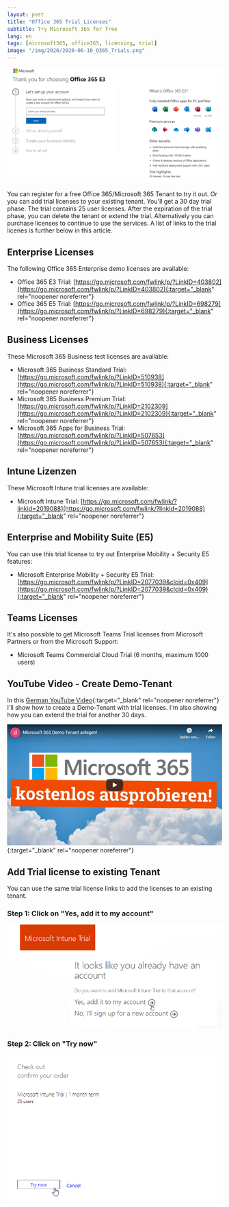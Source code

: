 ```yaml
---
layout: post
title: "Office 365 Trial Licenses"
subtitle: Try Microsoft 365 for free
lang: en
tags: [microsoft365, office365, licensing, trial]
image: "/img/2020/2020-06-10_O365_Trials.png"
---
```

![Office 365 Trial Registration](/img/2020/2020-06-10_O365_Trials.png "Office 365 Trial Registration")<br /><br />
You can register for a free Office 365/Microsoft 365 Tenant to try it out. Or you can add trial licenses to your existing tenant. You'll get a 30 day trial phase. The trial contains 25 user licenses. After the expiration of the trial phase, you can delete the tenant or extend the trial. Alternatively you can purchase licenses to continue to use the services.
A list of links to the trial licenes is further below in this article.

## Enterprise Licenses

The following Office 365 Enterprise demo licenses are available:

- Office 365 E3 Trial: [https://go.microsoft.com/fwlink/p/?LinkID=403802](https://go.microsoft.com/fwlink/p/?LinkID=403802){:target="_blank" rel="noopener noreferrer"}
- Office 365 E5 Trial: [https://go.microsoft.com/fwlink/p/?LinkID=698279](https://go.microsoft.com/fwlink/p/?LinkID=698279){:target="_blank" rel="noopener noreferrer"}

## Business Licenses

These Microsoft 365 Business test licenses are available:

- Microsoft 365 Business Standard Trial: [https://go.microsoft.com/fwlink/p/?LinkID=510938](https://go.microsoft.com/fwlink/p/?LinkID=510938){:target="_blank" rel="noopener noreferrer"}
- Microsoft 365 Business Premium Trial: [https://go.microsoft.com/fwlink/p/?LinkID=2102309](https://go.microsoft.com/fwlink/p/?LinkID=2102309){:target="_blank" rel="noopener noreferrer"}
- Microsoft 365 Apps for Business Trial: [https://go.microsoft.com/fwlink/p/?LinkID=507653](https://go.microsoft.com/fwlink/p/?LinkID=507653){:target="_blank" rel="noopener noreferrer"}

## Intune Lizenzen

These Microsoft Intune trial licenses are available:

- Microsoft Intune Trial: [https://go.microsoft.com/fwlink/?linkid=2019088](https://go.microsoft.com/fwlink/?linkid=2019088){:target="_blank" rel="noopener noreferrer"}

## Enterprise and Mobility Suite (E5)

You can use this trial license to try out Enterprise Mobility + Security E5 features:

- Microsoft Enterprise Mobility + Security E5 Trial: [https://go.microsoft.com/fwlink/p/?LinkID=2077039&clcid=0x409](https://go.microsoft.com/fwlink/p/?LinkID=2077039&clcid=0x409){:target="_blank" rel="noopener noreferrer"}

## Teams Licenses

It's also possible to get Microsoft Teams Trial licenses from Microsoft Partners or from the Microsoft Support:

- Microsoft Teams Commercial Cloud Trial (6 months, maximum 1000 users)

## YouTube Video - Create Demo-Tenant

In this [German YouTube Video](https://www.youtube.com/watch?v=gCS2RkGWNjA){:target="_blank" rel="noopener noreferrer"} I'll show how to create a Demo-Tenant with trial licenses. I'm also showing how you can extend the trial for another 30 days.

[![Microsoft 365 Demo-Tenant anlegen! (YouTube)](/img/2020/2020-07-28_yt_M365_ausprobieren.png "Microsoft 365 Demo-Tenant anlegen! (YouTube)")](https://www.youtube.com/watch?v=gCS2RkGWNjA){:target="_blank" rel="noopener noreferrer"}

## Add Trial license to existing Tenant

You can use the same trial license links to add the licenses to an existing tenant.

### Step 1: Click on "Yes, add it to my account"

![Add Microsoft 365 Trial license to existing Tenant (1)](/img/2020/2020-07-28_IntuneTrial_1.png "Add Microsoft 365 Trial license to existing Tenant (1)")

### Step 2: Click on "Try now"

![Add Microsoft 365 Trial license to existing Tenant (2)](/img/2020/2020-07-28_IntuneTrial_2.png "Add Microsoft 365 Trial license to existing Tenant (2)")
